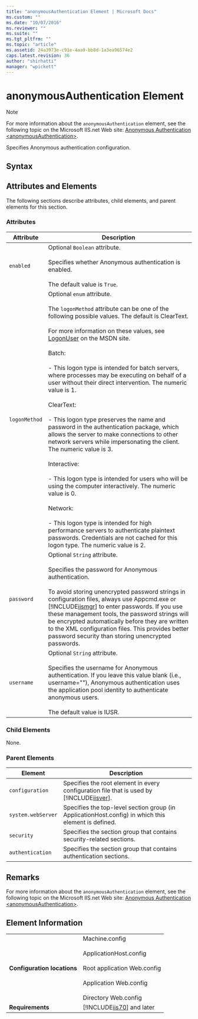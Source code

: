 ```yaml
---
title: "anonymousAuthentication Element | Microsoft Docs"
ms.custom: ""
ms.date: "10/07/2016"
ms.reviewer: ""
ms.suite: ""
ms.tgt_pltfrm: ""
ms.topic: "article"
ms.assetid: 24a3973e-c91e-4aa9-bb8d-1a3ea96574e2
caps.latest.revision: 36
author: "shirhatti"
manager: "wpickett"
---
```

# anonymousAuthentication Element
> [!NOTE]
>  For more information about the `anonymousAuthentication` element, see the following topic on the Microsoft IIS.net Web site: [Anonymous Authentication \<anonymousAuthentication>](http://www.iis.net/ConfigReference/system.webServer/security/authentication/anonymousAuthentication).  
  
 Specifies Anonymous authentication configuration.  
  
## Syntax  
  
## Attributes and Elements  
 The following sections describe attributes, child elements, and parent elements for this section.  
  
### Attributes  
  
|Attribute|Description|  
|---------------|-----------------|  
|`enabled`|Optional `Boolean` attribute.<br /><br /> Specifies whether Anonymous authentication is enabled.<br /><br /> The default value is `True`.|  
|`logonMethod`|Optional `enum` attribute.<br /><br /> The `logonMethod` attribute can be one of the following possible values. The default is ClearText.<br /><br /> For more information on these values, see [LogonUser](http://msdn2.microsoft.com/en-us/library/aa378184.aspx) on the MSDN site.<br /><br /> Batch:<br /><br /> - This logon type is intended for batch servers, where processes may be executing on behalf of a user without their direct intervention. The numeric value is 1.<br /><br /> ClearText:<br /><br /> - This logon type preserves the name and password in the authentication package, which allows the server to make connections to other network servers while impersonating the client. The numeric value is 3.<br /><br /> Interactive:<br /><br /> - This logon type is intended for users who will be using the computer interactively. The numeric value is 0.<br /><br /> Network:<br /><br /> - This logon type is intended for high performance servers to authenticate plaintext passwords. Credentials are not cached for this logon type. The numeric value is 2.|  
|`password`|Optional `String` attribute.<br /><br /> Specifies the password for Anonymous authentication.<br /><br /> To avoid storing unencrypted password strings in configuration files, always use Appcmd.exe or [!INCLUDE[iismgr](../../reference/admin/includes/iismgr-md.md)] to enter passwords. If you use these management tools, the password strings will be encrypted automatically before they are written to the XML configuration files. This provides better password security than storing unencrypted passwords.|  
|`username`|Optional `String` attribute.<br /><br /> Specifies the username for Anonymous authentication. If you leave this value blank (i.e., username=""), Anonymous authentication uses the application pool identity to authenticate anonymous users.<br /><br /> The default value is IUSR.|  
  
### Child Elements  
 None.  
  
### Parent Elements  
  
|Element|Description|  
|-------------|-----------------|  
|`configuration`|Specifies the root element in every configuration file that is used by [!INCLUDE[iisver](../../reference/admin/includes/iisver-md.md)].|  
|`system.webServer`|Specifies the top-level section group (in ApplicationHost.config) in which this element is defined.|  
|`security`|Specifies the section group that contains security-related sections.|  
|`authentication`|Specifies the section group that contains authentication sections.|  
  
## Remarks  
 For more information about the `anonymousAuthentication` element, see the following topic on the Microsoft IIS.net Web site: [Anonymous Authentication \<anonymousAuthentication>](http://www.iis.net/ConfigReference/system.webServer/security/authentication/anonymousAuthentication).  
  
## Element Information  
  
|||  
|-|-|  
|**Configuration locations**|Machine.config<br /><br /> ApplicationHost.config<br /><br /> Root application Web.config<br /><br /> Application Web.config<br /><br /> Directory Web.config|  
|**Requirements**|[!INCLUDE[iis70](../../reference/admin/includes/iis70-md.md)] and later|
